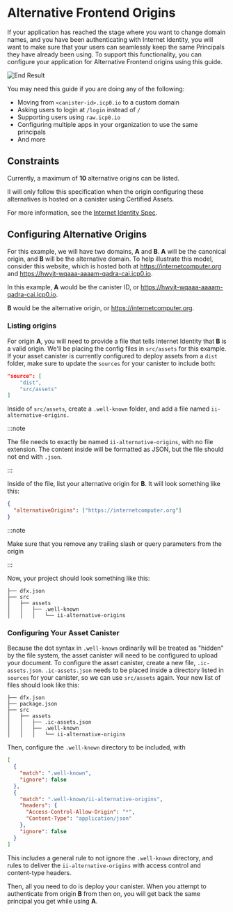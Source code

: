 # Alternative Frontend Origins

If your application has reached the stage where you want to change domain names, and you have been authenticating with Internet Identity, you will want to make sure that your users can seamlessly keep the same Principals they have already been using. To support this functionality, you can configure your application for Alternative Frontend origins using this guide.

![End Result](../_attachments/alternative-origins.png)

You may need this guide if you are doing any of the following:

- Moving from `<canister-id>.icp0.io` to a custom domain
- Asking users to login at `/login` instead of `/`
- Supporting users using `raw.icp0.io`
- Configuring multiple apps in your organization to use the same principals
- And more

## Constraints

Currently, a maximum of **10** alternative origins can be listed.

II will only follow this specification when the origin configuring these alternatives is hosted on a canister using Certified Assets.

For more information, see the [Internet Identity Spec](https://github.com/dfinity/internet-identity/blob/main/docs/ii-spec.md#alternative-frontend-origins).

## Configuring Alternative Origins

For this example, we will have two domains, **A** and **B**. **A** will be the canonical origin, and **B** will be the alternative domain. To help illustrate this model, consider this website, which is hosted both at https://internetcomputer.org and https://hwvjt-wqaaa-aaaam-qadra-cai.icp0.io.

In this example, **A** would be the canister ID, or https://hwvjt-wqaaa-aaaam-qadra-cai.icp0.io.

**B** would be the alternative origin, or https://internetcomputer.org.

### Listing origins

For origin **A**, you will need to provide a file that tells Internet Identity that **B** is a valid origin. We'll be placing the config files in `src/assets` for this example. If your asset canister is currently configured to deploy assets from a `dist` folder, make sure to update the `sources` for your canister to include both:

```json
"source": [
    "dist",
    "src/assets"
]
```

Inside of `src/assets`, create a `.well-known` folder, and add a file named `ii-alternative-origins.`

:::note

The file needs to exactly be named `ii-alternative-origins`, with no file extension. The content inside will be formatted as JSON, but the file should not end with `.json`.

:::

Inside of the file, list your alternative origin for **B**. It will look something like this:

```json
{
  "alternativeOrigins": ["https://internetcomputer.org"]
}
```

:::note

Make sure that you remove any trailing slash or query parameters from the origin

:::

Now, your project should look something like this:

```
├── dfx.json
├── src
│   ├── assets
│   │   ├── .well-known
│   │   │   └── ii-alternative-origins
```

### Configuring Your Asset Canister

Because the dot syntax in `.well-known` ordinarily will be treated as "hidden" by the file system, the asset canister will need to be configured to upload your document. To configure the asset canister, create a new file, `.ic-assets.json`. `.ic-assets.json` needs to be placed inside a directory listed in `sources` for your canister, so we can use `src/assets` again. Your new list of files should look like this:

```
├── dfx.json
├── package.json
├── src
│   ├── assets
│   │   ├── .ic-assets.json
│   │   ├── .well-known
│   │   │   └── ii-alternative-origins
```

Then, configure the `.well-known` directory to be included, with

```json
[
  {
    "match": ".well-known",
    "ignore": false
  },
  {
    "match": ".well-known/ii-alternative-origins",
    "headers": {
      "Access-Control-Allow-Origin": "*",
      "Content-Type": "application/json"
    },
    "ignore": false
  }
]
```

This includes a general rule to not ignore the `.well-known` directory, and rules to deliver the `ii-alternative-origins` with access control and content-type headers.

Then, all you need to do is deploy your canister. When you attempt to authenticate from origin **B** from then on, you will get back the same principal you get while using **A**.
